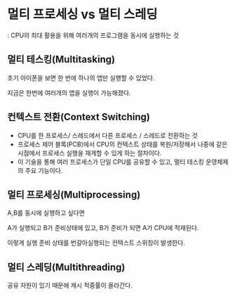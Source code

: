 # 멀티 프로세싱 vs 멀티 스레딩
: CPU의 최대 활용을 위해 여러개의 프로그램을 동시에 실행하는 것

## 멀티 테스킹(Multitasking)

초기 아이폰을 보면 한 번에 하나의 앱만 실행할 수 있었다.

지금은 한번에 여러개의 앱을 실행이 가능해졌다.

## 컨텍스트 전환(Context Switching)

- CPU를 한 프로세스/ 스레드에서 다른 프로세스 / 스레드로 전환하는 것
- 프로세스 제어 블록(PCB)에서 CPU의 컨텍스트 상태를 복원/저장해서 나중에 같은 시점에서 프로세스 실행을 재게할 수 있게 하는 절차이다.
- 이 기술을 통해 여러 프로세스가 단일 CPU를 공유할 수 있고, 멀티 테스킹 운영체제의 주요 기능이다.


## 멀티 프로세싱(Multiprocessing)

A,B를 동시에 실행하고 싶다면

A가 실행되고 B가 준비상태에 있고, B가 준비가 되면 A가 CPU에 적재된다.

이렇게 실행 준비 상태를 번갈아실행되는 컨텍스트 스위칭이 발생한다.

## 멀티 스레딩(Multithreading)

공유 자원이 있기 때문에 캐시 적중률이 올라간다.
